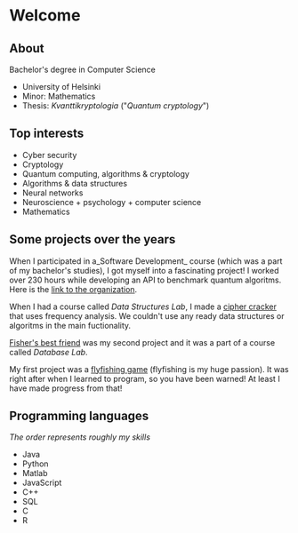 # Welcome

## About

Bachelor's degree in Computer Science
 - University of Helsinki
 - Minor: Mathematics
 - Thesis: _Kvanttikryptologia_ ("_Quantum cryptology_")

## Top interests
- Cyber security
- Cryptology
- Quantum computing, algorithms & cryptology
- Algorithms & data structures
- Neural networks
- Neuroscience + psychology + computer science
- Mathematics

## Some projects over the years

When I participated in a_Software Development_ course (which was a part of my bachelor's studies), I got myself into a fascinating project! I worked over 230 hours while developing an API to benchmark quantum algoritms. Here is the [link to the organization](https://github.com/quantum-ohtu).

When I had a course called _Data Structures Lab_, I made a [cipher cracker](https://github.com/matiastamsi/tiralabra) that uses frequency analysis. We couldn't use any ready data structures or algoritms in the main fuctionality.

[Fisher's best friend](https://github.com/matiastamsi/KalastajanKaveri) was my second project and it was a part of a course called _Database Lab_.

My first project was a [flyfishing game](https://github.com/matiastamsi/ot-harjoitustyo) (flyfishing is my huge passion). It was right after when I learned to program, so you have been warned! At least I have made progress from that!

## Programming languages

*The order represents roughly my skills*

- Java
- Python
- Matlab
- JavaScript
- C++
- SQL
- C
- R
